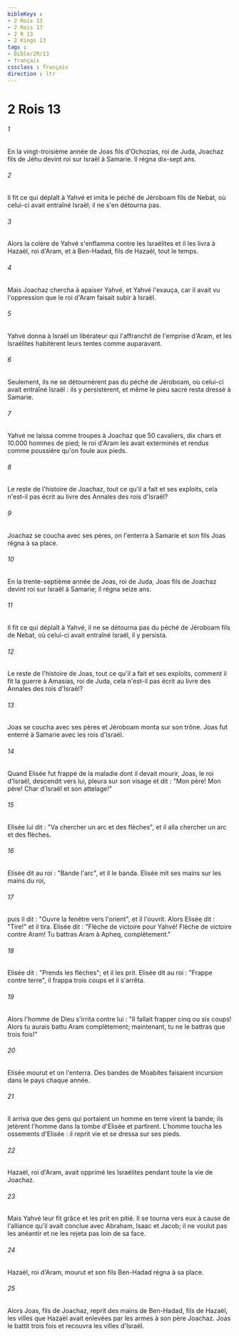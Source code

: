 ```yaml
---
bibleKeys : 
- 2 Rois 13
- 2 Rois 13
- 2 R 13
- 2 Kings 13
tags : 
- Bible/2R/13
- français
cssclass : français
direction : ltr
---
```


# 2 Rois 13

###### 1
En la vingt-troisième année de Joas fils d'Ochozias, roi de Juda, Joachaz fils de Jéhu devint roi sur Israël à Samarie. Il régna dix-sept ans.
###### 2
Il fit ce qui déplaît à Yahvé et imita le péché de Jéroboam fils de Nebat, où celui-ci avait entraîné Israël; il ne s'en détourna pas.
###### 3
Alors la colère de Yahvé s'enflamma contre les Israélites et il les livra à Hazaèl, roi d'Aram, et à Ben-Hadad, fils de Hazaèl, tout le temps.
###### 4
Mais Joachaz chercha à apaiser Yahvé, et Yahvé l'exauça, car il avait vu l'oppression que le roi d'Aram faisait subir à Israël.
###### 5
Yahvé donna à Israël un libérateur qui l'affranchit de l'emprise d'Aram, et les Israélites habitèrent leurs tentes comme auparavant.
###### 6
Seulement, ils ne se détournèrent pas du péché de Jéroboam, où celui-ci avait entraîné Israël : ils y persistèrent, et même le pieu sacré resta dressé à Samarie.
###### 7
Yahvé ne laissa comme troupes à Joachaz que 50 cavaliers, dix chars et 10.000 hommes de pied; le roi d'Aram les avait exterminés et rendus comme poussière qu'on foule aux pieds.
###### 8
Le reste de l'histoire de Joachaz, tout ce qu'il a fait et ses exploits, cela n'est-il pas écrit au livre des Annales des rois d'Israël?
###### 9
Joachaz se coucha avec ses pères, on l'enterra à Samarie et son fils Joas régna à sa place.
###### 10
En la trente-septième année de Joas, roi de Juda, Joas fils de Joachaz devint roi sur Israël à Samarie; il régna seize ans.
###### 11
Il fit ce qui déplaît à Yahvé, il ne se détourna pas du péché de Jéroboam fils de Nebat, où celui-ci avait entraîné Israël, il y persista.
###### 12
Le reste de l'histoire de Joas, tout ce qu'il a fait et ses exploits, comment il fit la guerre à Amasias, roi de Juda, cela n'est-il pas écrit au livre des Annales des rois d'Israël?
###### 13
Joas se coucha avec ses pères et Jéroboam monta sur son trône. Joas fut enterré à Samarie avec les rois d'Israël.
###### 14
Quand Elisée fut frappé de la maladie dont il devait mourir, Joas, le roi d'Israël, descendit vers lui, pleura sur son visage et dit : "Mon père! Mon père! Char d'Israël et son attelage!"
###### 15
Elisée lui dit : "Va chercher un arc et des flèches", et il alla chercher un arc et des flèches.
###### 16
Elisée dit au roi : "Bande l'arc", et il le banda. Elisée mit ses mains sur les mains du roi,
###### 17
puis il dit : "Ouvre la fenêtre vers l'orient", et il l'ouvrit. Alors Elisée dit : "Tire!" et il tira. Elisée dit : "Flèche de victoire pour Yahvé! Flèche de victoire contre Aram! Tu battras Aram à Apheq, complètement."
###### 18
Elisée dit : "Prends les flèches"; et il les prit. Elisée dit au roi : "Frappe contre terre", il frappa trois coups et il s'arrêta.
###### 19
Alors l'homme de Dieu s'irrita contre lui : "Il fallait frapper cinq ou six coups! Alors tu aurais battu Aram complètement; maintenant, tu ne le battras que trois fois!"
###### 20
Elisée mourut et on l'enterra. Des bandes de Moabites faisaient incursion dans le pays chaque année.
###### 21
Il arriva que des gens qui portaient un homme en terre virent la bande; ils jetèrent l'homme dans la tombe d'Elisée et partirent. L'homme toucha les ossements d'Elisée : il reprit vie et se dressa sur ses pieds.
###### 22
Hazaèl, roi d'Aram, avait opprimé les Israélites pendant toute la vie de Joachaz.
###### 23
Mais Yahvé leur fit grâce et les prit en pitié. Il se tourna vers eux à cause de l'alliance qu'il avait conclue avec Abraham, Isaac et Jacob; il ne voulut pas les anéantir et ne les rejeta pas loin de sa face.
###### 24
Hazaèl, roi d'Aram, mourut et son fils Ben-Hadad régna à sa place.
###### 25
Alors Joas, fils de Joachaz, reprit des mains de Ben-Hadad, fils de Hazaèl, les villes que Hazaèl avait enlevées par les armes à son père Joachaz. Joas le battit trois fois et recouvra les villes d'Israël.
